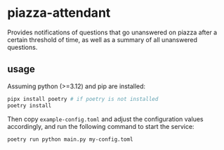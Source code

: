 # piazza-attendant
Provides notifications of questions that go unanswered on piazza after a certain threshold of time, as well as a summary of all unanswered questions.

## usage
Assuming python (>=3.12) and pip are installed:
```sh
pipx install poetry # if poetry is not installed
poetry install
```

Then copy `example-config.toml` and adjust the configuration values accordingly, and run the following command to start the service:

```sh
poetry run python main.py my-config.toml
```